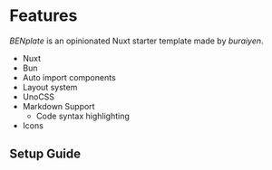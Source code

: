 # Features

_BENplate_ is an opinionated Nuxt starter template made by _buraiyen_.

- Nuxt
- Bun
- Auto import components
- Layout system
- UnoCSS
- Markdown Support
  - Code syntax highlighting
- Icons

## Setup Guide
